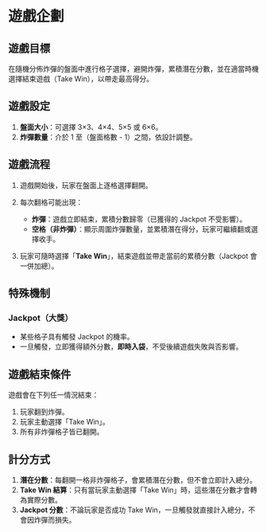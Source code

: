 # 遊戲企劃

## 遊戲目標

在隨機分佈炸彈的盤面中進行格子選擇，避開炸彈，累積潛在分數，並在適當時機選擇結束遊戲（Take Win），以帶走最高得分。

## 遊戲設定

1. **盤面大小**：可選擇 3×3、4×4、5×5 或 6×6。
2. **炸彈數量**：介於 1 至（盤面格數 - 1）之間，依設計調整。

## 遊戲流程

1. 遊戲開始後，玩家在盤面上逐格選擇翻開。
2. 每次翻格可能出現：

   * **炸彈**：遊戲立即結束，累積分數歸零（已獲得的 Jackpot 不受影響）。
   * **空格（非炸彈）**：顯示周圍炸彈數量，並累積潛在得分，玩家可繼續翻或選擇收手。
3. 玩家可隨時選擇「**Take Win**」，結束遊戲並帶走當前的累積分數（Jackpot 會一併加總）。

## 特殊機制

### Jackpot（大獎）

* 某些格子具有觸發 Jackpot 的機率。
* 一旦觸發，立即獲得額外分數，**即時入袋**，不受後續遊戲失敗與否影響。

## 遊戲結束條件

遊戲會在下列任一情況結束：

1. 玩家翻到炸彈。
2. 玩家主動選擇「Take Win」。
3. 所有非炸彈格子皆已翻開。

## 計分方式

1. **潛在分數**：每翻開一格非炸彈格子，會累積潛在分數，但不會立即計入總分。
2. **Take Win 結算**：只有當玩家主動選擇「Take Win」時，這些潛在分數才會轉為實際分數。
3. **Jackpot 分數**：不論玩家是否成功 Take Win，一旦觸發就直接計入總分，不會因炸彈而損失。
